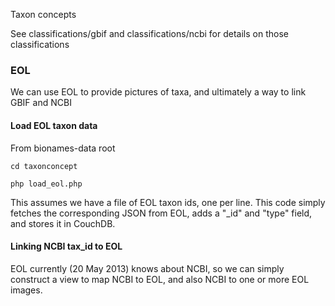 Taxon concepts

See classifications/gbif and classifications/ncbi for details on those classifications


### EOL

We can use EOL to provide pictures of taxa, and ultimately a way to link GBIF and NCBI





#### Load EOL taxon data

From bionames-data root 

	cd taxonconcept

	php load_eol.php

This assumes we have a file of EOL taxon ids, one per line. This code simply fetches the corresponding JSON from EOL, adds a "_id" and "type" field, and stores it in CouchDB.

#### Linking NCBI tax_id to EOL

EOL currently (20 May 2013) knows about NCBI, so we can simply construct a view to map NCBI to EOL, and also NCBI to one or more EOL images.
